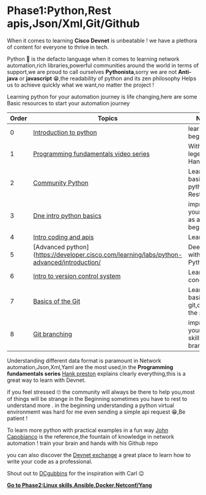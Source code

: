 # Phase1:Python,Rest apis,Json/Xml,Git/Github

When it comes to learning **Cisco Devnet** is unbeatable ! we have a plethora of content for everyone to thrive in tech.

Python 🐍 is the defacto language when it comes to learning network automation,rich libraries,powerful communities around the world in terms of support,we are proud to call ourselves **Pythonista**,sorry we are not **Anti-java** or **javascript** 😁,the readability of python and its zen philosophy Helps us to achieve quickly what we want,no matter the project ! 

Learning python for your automation journey is life changing,here are some Basic resources to start your automation journey

| Order| Topics                          | Notes |
|-------|---------------------------------|-------------------|
| 0  | [Introduction to python](https://developer.cisco.com/learning/modules/dne-intro-python/introduction-to-python-introduction-to-python/)| learn as a beginner
| 1 | [Programming fundamentals video series](https://developer.cisco.com/video/net-prog-basics/01-programming_fundamentals/python_part_1)| With the legendary Hank 
| 2 | [Community Python](https://developer.cisco.com/learning/labs/community-python-intro-lab/introduction/)|Learn basic python and Restapis
| 3 | [Dne intro python basics](https://developer.cisco.com/learning/labs/dne-intro-python-basics/introduction/) | improve your skills as a beginner
| 4 | [Intro coding and apis](https://developer.cisco.com/learning/modules/programming-fundamentals/intro-coding-and-apis/introduction/)|Learn Apis
| 5 | [Advanced python](https://developer.cisco.com/learning/labs/python-advanced/introduction/ | Deep dive with Python
| 6 | [Intro to version control system ](https://developer.cisco.com/learning/modules/intro-git/introduction-to-version-control-systems/)|Learn the concepts
| 7 | [Basics of the Git](https://developer.cisco.com/learning/labs/git-intro/) |Learn the basics of git,discover the power 
| 8 | [Git branching](https://developer.cisco.com/learning/labs/git-branching/)|improve your git skills with branching 


Understanding different data format is paramount in Network automation,Json,Xml,Yaml are the most used,in the **Programming fundamentals series** [Hank preston](https://twitter.com/hfpreston) explains clearly everything,this is a great way to learn with Devnet.


if you feel stressed 🙄 the community will always be there to help you,most of things will be strange in the Beginning sometimes you have to rest to understand more .
in the beginning understanding a python virtual environmemt was hard for me even sending a simple api request 😁,Be patient !


To learn more python with practical examples in a fun way [John Capobianco](https://github.com/automateyournetwork) is the reference,the fountain of knowledge in network automation ! train your brain and hands with his Github repo 

you can also discover the [Devnet exchange](https://developer.cisco.com/exchange/) a great place to learn how to write your code as a professional.


Shout out to [DCgubbins](https://twitter.com/DCgubbins) for the inspiration with Carl 😉 

[**Go to Phase2:Linux skills,Ansible,Docker,Netconf/Yang**](https://github.com/verlaine-muhungu/Learn-Like-Carl/tree/main/Phase2)
